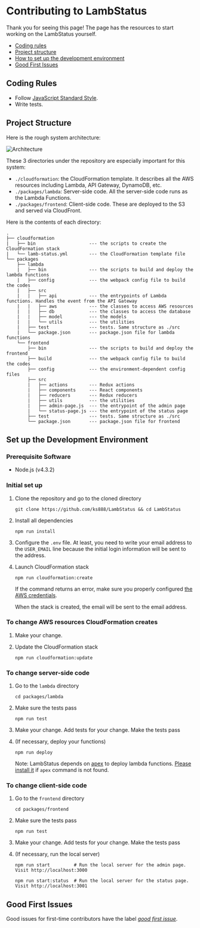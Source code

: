 # Contributing to LambStatus

Thank you for seeing this page! The page has the resources to start working on the LambStatus yourself.

* [Coding rules](#coding-rules)
* [Project structure](#project-structure)
* [How to set up the development environment](#set-up-the-development-environment)
* [Good First Issues](#good-first-issues)

## Coding Rules

* Follow [JavaScript Standard Style](https://standardjs.com/).
* Write tests.

## Project Structure

Here is the rough system architecture:

![Architecture](https://raw.githubusercontent.com/wiki/ks888/LambStatus/images/Architecture.png)

These 3 directories under the repository are especially important for this system:

* `./cloudformation`: the CloudFormation template. It describes all the AWS resources including Lambda, API Gateway, DynamoDB, etc.
* `./packages/lambda`: Server-side code. All the server-side code runs as the Lambda Functions.
* `./packages/frontend`: Client-side code. These are deployed to the S3 and served via CloudFront.

Here is the contents of each directory:

```
.
├── cloudformation
|   ├── bin                    --- the scripts to create the CloudFormation stack
|   └── lamb-status.yml        --- the CloudFormation template file
└── packages
    ├── lambda
    |   ├── bin                --- the scripts to build and deploy the lambda functions
    |   ├── config             --- the webpack config file to build the codes
    |   ├── src
    |   |   ├── api            --- the entrypoints of Lambda functions. Handles the event from the API Gateway
    |   |   ├── aws            --- the classes to access AWS resources
    |   |   ├── db             --- the classes to access the database
    |   |   ├── model          --- the models
    |   |   └── utils          --- the utilities
    |   ├── test               --- tests. Same structure as ./src
    |   └── package.json       --- package.json file for lambda functions
    └── frontend
        ├── bin                --- the scripts to build and deploy the frontend
        ├── build              --- the webpack config file to build the codes
        ├── config             --- the environment-dependent config files
        ├── src
        |   ├── actions        --- Redux actions
        |   ├── components     --- React components
        |   ├── reducers       --- Redux reducers
        |   ├── utils          --- the utilities
        |   ├── admin-page.js  --- the entrypoint of the admin page
        |   └── status-page.js --- the entrypoint of the status page
        ├── test               --- tests. Same structure as ./src
        └── package.json       --- package.json file for frontend
```

## Set up the Development Environment

### Prerequisite Software

* Node.js (v4.3.2)

### Initial set up

1. Clone the repository and go to the cloned directory

   `git clone https://github.com/ks888/LambStatus && cd LambStatus`

2. Install all dependencies

   `npm run install`

3. Configure the `.env` file. At least, you need to write your email address to the `USER_EMAIL` line because the initial login information will be sent to the address.

4. Launch CloudFormation stack

   `npm run cloudformation:create`

   If the command returns an error, make sure you properly configured [the AWS credentials](http://docs.aws.amazon.com/cli/latest/userguide/cli-chap-getting-started.html#cli-quick-configuration).

   When the stack is created, the email will be sent to the email address.

### To change AWS resources CloudFormation creates

1. Make your change.

2. Update the CloudFormation stack

   `npm run cloudformation:update`

### To change server-side code

1. Go to the `lambda` directory

   `cd packages/lambda`

2. Make sure the tests pass

   `npm run test`

3. Make your change. Add tests for your change. Make the tests pass

4. (If necessary, deploy your functions)

   `npm run deploy`

   Note: LambStatus depends on [apex](http://apex.run/) to deploy lambda functions. [Please install it](http://apex.run/#installation) if `apex` command is not found.

### To change client-side code

1. Go to the `frontend` directory

   `cd packages/frontend`

2. Make sure the tests pass

   `npm run test`

3. Make your change. Add tests for your change. Make the tests pass

4. (If necessary, run the local server)

   `npm run start         # Run the local server for the admin page. Visit http://localhost:3000`

   `npm run start:status  # Run the local server for the status page. Visit http://localhost:3001`

## Good First Issues

Good issues for first-time contributors have the label [*good first issue*](https://github.com/ks888/LambStatus/issues?q=is%3Aissue+is%3Aopen+label%3A%22good+first+issue%22). 
